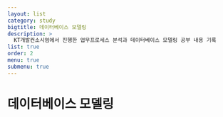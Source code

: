 ```yaml
---
layout: list
category: study
bigtitle: 데이터베이스 모델링
description: >
  KT개발컨소시엄에서 진행한 업무프로세스 분석과 데이터베이스 모델링 공부 내용 기록
list: true
order: 2
menu: true
submenu: true
---
```

# 데이터베이스 모델링



